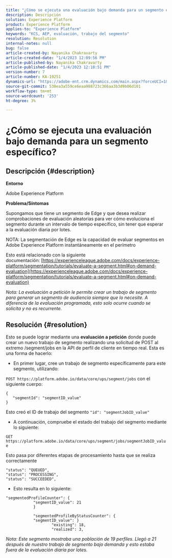 ```yaml
---
title: "¿Cómo se ejecuta una evaluación bajo demanda para un segmento específico?"
description: Descripción
solution: Experience Platform
product: Experience Platform
applies-to: "Experience Platform"
keywords: "KCS, AEP, evaluación, trabajo del segmento"
resolution: Resolution
internal-notes: null
bug: false
article-created-by: Nayanika Chakravarty
article-created-date: "1/4/2023 12:09:56 PM"
article-published-by: Nayanika Chakravarty
article-published-date: "1/4/2023 12:18:51 PM"
version-number: 7
article-number: KA-19251
dynamics-url: "https://adobe-ent.crm.dynamics.com/main.aspx?forceUCI=1&pagetype=entityrecord&etn=knowledgearticle&id=a480ddad-288c-ed11-81ac-6045bd006a22"
source-git-commit: 538ea3a559ce6eaa988723c366aa3b3d9b06d101
workflow-type: tm+mt
source-wordcount: '253'
ht-degree: 3%

---
```


# ¿Cómo se ejecuta una evaluación bajo demanda para un segmento específico?

## Descripción {#description}


<b>Entorno</b>

Adobe Experience Platform

<b>Problema/Síntomas</b>

Supongamos que tiene un segmento de Edge y que desea realizar comprobaciones de evaluación aleatorias para ver cómo evoluciona el segmento durante un intervalo de tiempo específico, sin tener que esperar a la evaluación diaria por lotes.

NOTA: La segmentación de Edge es la capacidad de evaluar segmentos en Adobe Experience Platform instantáneamente en el perímetro

Esto está relacionado con la siguiente documentación: [https://experienceleague.adobe.com/docs/experience-platform/segmentation/tutorials/evaluate-a-segment.html#on-demand-evaluation](https://experienceleague.adobe.com/docs/experience-platform/segmentation/tutorials/evaluate-a-segment.html#on-demand-evaluation)

*Nota: La evaluación a petición le permite crear un trabajo de segmento para generar un segmento de audiencia siempre que lo necesite. A diferencia de la evaluación programada, esto solo ocurre cuando se solicita y no es recurrente.*


## Resolución {#resolution}


Esto se puede lograr mediante una <b>evaluación a petición</b> donde puede crear un nuevo trabajo de segmento realizando una solicitud de POST al extremo /segment/jobs en la API de perfil de cliente en tiempo real. Esta es una forma de hacerlo:

- En primer lugar, cree un trabajo de segmento específicamente para este segmento, utilizando:


`POST https://platform.adobe.io/data/core/ups/segment/jobs` con el siguiente cuerpo:


```
{
   "segmentId": "segmentID_value"
}
```


Esto creó el ID de trabajo del segmento `"id": "segmentJobID_value"`

- A continuación, compruebe el estado del trabajo del segmento mediante lo siguiente:


`GET https://platform.adobe.io/data/core/ups/segment/jobs/segmentJobID_value`

Esto pasa por diferentes etapas de procesamiento hasta que se realiza correctamente




```
"status": "QUEUED",
"status": "PROCESSING",
"status": "SUCCEEDED",
```




- Esto resulta en lo siguiente:





```
"segmentedProfileCounter": {
            "segmentID_value": 21
            }

            "segmentedProfileByStatusCounter": {
            "segmentID_value": }
                    "existing": 18,
                    "realized": 3,
```




*Nota: Este segmento mostraba una población de 19 perfiles. Llegó a 21 después de nuestro trabajo de segmento bajo demanda y esto estaba fuera de la evaluación diaria por lotes.*
